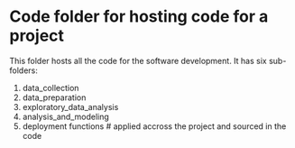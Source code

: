 # Code folder for hosting code for a project

This folder hosts all the code for the software development. It has six sub-folders:

1. data_collection
2. data_preparation
3. exploratory_data_analysis
4. analysis_and_modeling
5. deployment
functions # applied accross the project and sourced in the code
